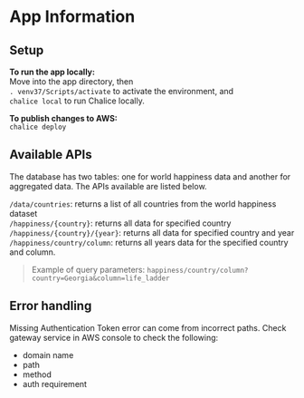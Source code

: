 # App Information  

## Setup  

**To run the app locally:**  
Move into the app directory, then  
`. venv37/Scripts/activate` to activate the environment, and  
`chalice local` to run Chalice locally.

**To publish changes to AWS:**  
`chalice deploy`

## Available APIs  

The database has two tables: one for world happiness data and another for aggregated data. The APIs available are listed below.  

`/data/countries`: returns a list of all countries from the world happiness dataset  
`/happiness/{country}`: returns all data for specified country  
`/happiness/{country}/{year}`: returns all data for specified country and year  
`/happiness/country/column`: returns all years data for the specified country and column.  
> Example of query parameters: `happiness/country/column?country=Georgia&column=life_ladder`

## Error handling  

Missing Authentication Token error can come from incorrect paths. Check gateway service in AWS console to check the following:  
- domain name
- path
- method
- auth requirement